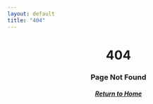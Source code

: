 ```yaml
---
layout: default
title: "404"
---
```


<div style="text-align: center">
    <h1>404</h1>
    <h3>Page Not Found</h3>
    <h5><a href="/">Return to Home</a></h5>
</div>